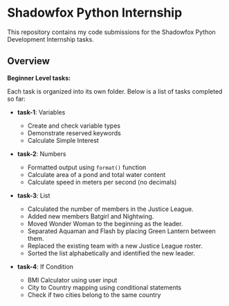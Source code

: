 # Shadowfox Python Internship

This repository contains my code submissions for the Shadowfox Python Development Internship tasks.

## Overview

**Beginner Level tasks:**

Each task is organized into its own folder. Below is a list of tasks completed so far:

- **task-1**: Variables  
  - Create and check variable types  
  - Demonstrate reserved keywords  
  - Calculate Simple Interest  

- **task-2**: Numbers  
  - Formatted output using `format()` function  
  - Calculate area of a pond and total water content  
  - Calculate speed in meters per second (no decimals)

- **task-3**: List
  - Calculated the number of members in the Justice League.
  - Added new members Batgirl and Nightwing.
  - Moved Wonder Woman to the beginning as the leader.
  - Separated Aquaman and Flash by placing Green Lantern between them.
  - Replaced the existing team with a new Justice League roster.
  - Sorted the list alphabetically and identified the new leader.

- **task-4**: If Condition
  - BMI Calculator using user input  
  - City to Country mapping using conditional statements  
  - Check if two cities belong to the same country

 
